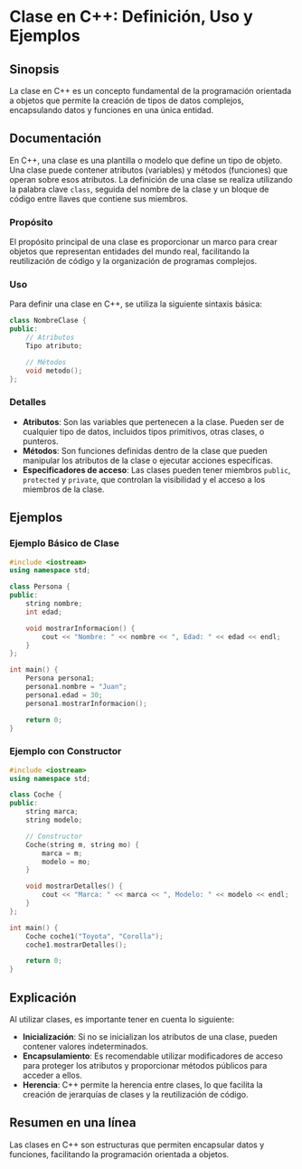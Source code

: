 <!--
Meta Description: # Clase en C++: Definición, Uso y Ejemplos ## Sinopsis La clase en C++ es un concepto fundamental de la programación orientada a objetos que permite l...
Meta Keywords: clase, que, una, atributos, clases
-->

# Clase en C++: Definición, Uso y Ejemplos

## Sinopsis
La clase en C++ es un concepto fundamental de la programación orientada a objetos que permite la creación de tipos de datos complejos, encapsulando datos y funciones en una única entidad.

## Documentación
En C++, una clase es una plantilla o modelo que define un tipo de objeto. Una clase puede contener atributos (variables) y métodos (funciones) que operan sobre esos atributos. La definición de una clase se realiza utilizando la palabra clave `class`, seguida del nombre de la clase y un bloque de código entre llaves que contiene sus miembros.

### Propósito
El propósito principal de una clase es proporcionar un marco para crear objetos que representan entidades del mundo real, facilitando la reutilización de código y la organización de programas complejos.

### Uso
Para definir una clase en C++, se utiliza la siguiente sintaxis básica:

```cpp
class NombreClase {
public:
    // Atributos
    Tipo atributo;

    // Métodos
    void metodo();
};
```

### Detalles
- **Atributos**: Son las variables que pertenecen a la clase. Pueden ser de cualquier tipo de datos, incluidos tipos primitivos, otras clases, o punteros.
- **Métodos**: Son funciones definidas dentro de la clase que pueden manipular los atributos de la clase o ejecutar acciones específicas.
- **Especificadores de acceso**: Las clases pueden tener miembros `public`, `protected` y `private`, que controlan la visibilidad y el acceso a los miembros de la clase.

## Ejemplos
### Ejemplo Básico de Clase

```cpp
#include <iostream>
using namespace std;

class Persona {
public:
    string nombre;
    int edad;

    void mostrarInformacion() {
        cout << "Nombre: " << nombre << ", Edad: " << edad << endl;
    }
};

int main() {
    Persona persona1;
    persona1.nombre = "Juan";
    persona1.edad = 30;
    persona1.mostrarInformacion();

    return 0;
}
```

### Ejemplo con Constructor

```cpp
#include <iostream>
using namespace std;

class Coche {
public:
    string marca;
    string modelo;

    // Constructor
    Coche(string m, string mo) {
        marca = m;
        modelo = mo;
    }

    void mostrarDetalles() {
        cout << "Marca: " << marca << ", Modelo: " << modelo << endl;
    }
};

int main() {
    Coche coche1("Toyota", "Corolla");
    coche1.mostrarDetalles();

    return 0;
}
```

## Explicación
Al utilizar clases, es importante tener en cuenta lo siguiente:

- **Inicialización**: Si no se inicializan los atributos de una clase, pueden contener valores indeterminados.
- **Encapsulamiento**: Es recomendable utilizar modificadores de acceso para proteger los atributos y proporcionar métodos públicos para acceder a ellos.
- **Herencia**: C++ permite la herencia entre clases, lo que facilita la creación de jerarquías de clases y la reutilización de código.

## Resumen en una línea
Las clases en C++ son estructuras que permiten encapsular datos y funciones, facilitando la programación orientada a objetos.